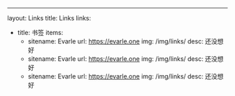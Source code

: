 ---
layout: Links
title: Links
links:
  - title: 书签
    items:
      - sitename: Evarle
        url: https://evarle.one
        img: /img/links/
        desc: 还没想好
      - sitename: Evarle
        url: https://evarle.one
        img: /img/links/
        desc: 还没想好
      - sitename: Evarle
        url: https://evarle.one
        img: /img/links/
        desc: 还没想好